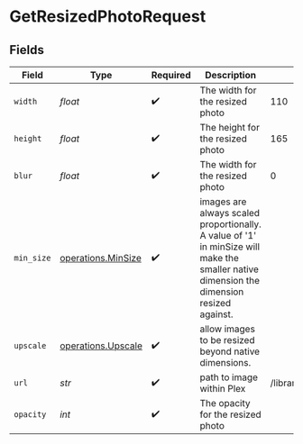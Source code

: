 # GetResizedPhotoRequest


## Fields

| Field                                                                                                                                    | Type                                                                                                                                     | Required                                                                                                                                 | Description                                                                                                                              | Example                                                                                                                                  |
| ---------------------------------------------------------------------------------------------------------------------------------------- | ---------------------------------------------------------------------------------------------------------------------------------------- | ---------------------------------------------------------------------------------------------------------------------------------------- | ---------------------------------------------------------------------------------------------------------------------------------------- | ---------------------------------------------------------------------------------------------------------------------------------------- |
| `width`                                                                                                                                  | *float*                                                                                                                                  | :heavy_check_mark:                                                                                                                       | The width for the resized photo                                                                                                          | 110                                                                                                                                      |
| `height`                                                                                                                                 | *float*                                                                                                                                  | :heavy_check_mark:                                                                                                                       | The height for the resized photo                                                                                                         | 165                                                                                                                                      |
| `blur`                                                                                                                                   | *float*                                                                                                                                  | :heavy_check_mark:                                                                                                                       | The width for the resized photo                                                                                                          | 0                                                                                                                                        |
| `min_size`                                                                                                                               | [operations.MinSize](../../models/operations/minsize.md)                                                                                 | :heavy_check_mark:                                                                                                                       | images are always scaled proportionally. A value of '1' in minSize will make the smaller native dimension the dimension resized against. |                                                                                                                                          |
| `upscale`                                                                                                                                | [operations.Upscale](../../models/operations/upscale.md)                                                                                 | :heavy_check_mark:                                                                                                                       | allow images to be resized beyond native dimensions.                                                                                     |                                                                                                                                          |
| `url`                                                                                                                                    | *str*                                                                                                                                    | :heavy_check_mark:                                                                                                                       | path to image within Plex                                                                                                                | /library/metadata/49564/thumb/1654258204                                                                                                 |
| `opacity`                                                                                                                                | *int*                                                                                                                                    | :heavy_check_mark:                                                                                                                       | The opacity for the resized photo                                                                                                        |                                                                                                                                          |